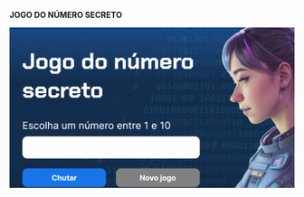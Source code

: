 **JOGO DO NÚMERO SECRETO**

<img src="https://github.com/BybyFog/jogo-do-numero-secreto/blob/main/img/Captura%20de%20tela%202024-03-01%20120716.png?raw=true" alt="imagem do jogo do número secreto">


